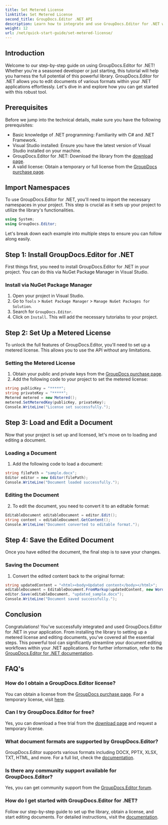 ```yaml
---
title: Set Metered License
linktitle: Set Metered License
second_title: GroupDocs.Editor .NET API
description: Learn how to integrate and use GroupDocs.Editor for .NET with our comprehensive guide. Unlock powerful document editing features within your .NET applications.
weight: 12
url: /net/quick-start-guide/set-metered-license/
---
```

## Introduction
Welcome to our step-by-step guide on using GroupDocs.Editor for .NET! Whether you're a seasoned developer or just starting, this tutorial will help you harness the full potential of this powerful library. GroupDocs.Editor for .NET allows you to edit documents of various formats within your .NET applications effortlessly. Let's dive in and explore how you can get started with this robust tool.
## Prerequisites
Before we jump into the technical details, make sure you have the following prerequisites:
- Basic knowledge of .NET programming: Familiarity with C# and .NET Framework.
- Visual Studio installed: Ensure you have the latest version of Visual Studio installed on your machine.
- GroupDocs.Editor for .NET: Download the library from the [download page](https://releases.groupdocs.com/editor/net/).
- A valid license: Obtain a temporary or full license from the [GroupDocs purchase page](https://purchase.groupdocs.com/temporary-license/).
## Import Namespaces
To use GroupDocs.Editor for .NET, you'll need to import the necessary namespaces in your project. This step is crucial as it sets up your project to utilize the library's functionalities.
```csharp
using System;
using GroupDocs.Editor;
```
Let's break down each example into multiple steps to ensure you can follow along easily.
## Step 1: Install GroupDocs.Editor for .NET
First things first, you need to install GroupDocs.Editor for .NET in your project. You can do this via NuGet Package Manager in Visual Studio.
### Install via NuGet Package Manager
1. Open your project in Visual Studio.
2. Go to `Tools` > `NuGet Package Manager` > `Manage NuGet Packages for Solution`.
3. Search for `GroupDocs.Editor`.
4. Click on `Install`.
This will add the necessary tutorialss to your project.
## Step 2: Set Up a Metered License
To unlock the full features of GroupDocs.Editor, you'll need to set up a metered license. This allows you to use the API without any limitations.
### Setting the Metered License
1. Obtain your public and private keys from the [GroupDocs purchase page](https://purchase.groupdocs.com/temporary-license/).
2. Add the following code to your project to set the metered license:
```csharp
string publicKey = "*****";
string privateKey = "*****";
Metered metered = new Metered();
metered.SetMeteredKey(publicKey, privateKey);
Console.WriteLine("License set successfully.");
```
## Step 3: Load and Edit a Document
Now that your project is set up and licensed, let's move on to loading and editing a document.
### Loading a Document
1. Add the following code to load a document:
```csharp
string filePath = "sample.docx";
Editor editor = new Editor(filePath);
Console.WriteLine("Document loaded successfully.");
```
### Editing the Document
2. To edit the document, you need to convert it to an editable format:
```csharp
EditableDocument editableDocument = editor.Edit();
string content = editableDocument.GetContent();
Console.WriteLine("Document converted to editable format.");
```
## Step 4: Save the Edited Document
Once you have edited the document, the final step is to save your changes.
### Saving the Document
1. Convert the edited content back to the original format:
```csharp
string updatedContent = "<html><body>Updated content</body></html>";
editableDocument = EditableDocument.FromMarkup(updatedContent, new WordProcessingSaveOptions());
editor.Save(editableDocument, "updated_sample.docx");
Console.WriteLine("Document saved successfully.");
```
## Conclusion
Congratulations! You've successfully integrated and used GroupDocs.Editor for .NET in your application. From installing the library to setting up a metered license and editing documents, you've covered all the essential steps. This powerful tool can significantly streamline your document editing workflows within your .NET applications. For further information, refer to the [GroupDocs.Editor for .NET documentation](https://tutorials.groupdocs.com/editor/net/).
## FAQ's
### How do I obtain a GroupDocs.Editor license?
You can obtain a license from the [GroupDocs purchase page](https://purchase.groupdocs.com/buy). For a temporary license, visit [here](https://purchase.groupdocs.com/temporary-license/).
### Can I try GroupDocs.Editor for free?
Yes, you can download a free trial from the [download page](https://releases.groupdocs.com/) and request a temporary license.
### What document formats are supported by GroupDocs.Editor?
GroupDocs.Editor supports various formats including DOCX, PPTX, XLSX, TXT, HTML, and more. For a full list, check the [documentation](https://tutorials.groupdocs.com/editor/net/).
### Is there any community support available for GroupDocs.Editor?
Yes, you can get community support from the [GroupDocs.Editor forum](https://forum.groupdocs.com/c/editor/20).
### How do I get started with GroupDocs.Editor for .NET?
Follow our step-by-step guide to set up the library, obtain a license, and start editing documents. For detailed instructions, visit the [documentation](https://tutorials.groupdocs.com/editor/net/).
